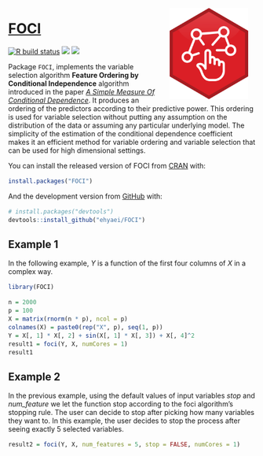 
<!-- README.md is generated from README.Rmd. Please edit that file -->

<a href={https://github.com/Ehyaei/FOCI}><img src="man/figures/FOCI.svg" alt="FOCI LOGO" align="right" width="160" style="padding: 0 15px; float: right;"/>

# FOCI

[![R build
status](https://github.com/Ehyaei/FOCI/workflows/R-CMD-check/badge.svg)](https://github.com/Ehyaei/FOCI/actions)
[![](https://img.shields.io/badge/devel%20version-0.1.3-green.svg)](https://github.com/Ehyaei/FOCI)
[![](https://img.shields.io/badge/lifecycle-stable-brightgreen.svg)](https://lifecycle.r-lib.org/articles/stages.html#stable)

Package `FOCI`, implements the variable selection algorithm **Feature
Ordering by Conditional Independence** algorithm introduced in the paper
[*A Simple Measure Of Conditional
Dependence*](https://arxiv.org/pdf/1910.12327.pdf). It produces an
ordering of the predictors according to their predictive power. This
ordering is used for variable selection without putting any assumption
on the distribution of the data or assuming any particular underlying
model. The simplicity of the estimation of the conditional dependence
coefficient makes it an efficient method for variable ordering and
variable selection that can be used for high dimensional settings.

You can install the released version of FOCI from
[CRAN](https://CRAN.R-project.org) with:

``` r
install.packages("FOCI")
```

And the development version from [GitHub](https://github.com/) with:

``` r
# install.packages("devtools")
devtools::install_github("ehyaei/FOCI")
```

## Example 1

In the following example, *Y* is a function of the first four columns of
*X* in a complex way.

``` r
library(FOCI)
```

``` r
n = 2000
p = 100
X = matrix(rnorm(n * p), ncol = p)
colnames(X) = paste0(rep("X", p), seq(1, p))
Y = X[, 1] * X[, 2] + sin(X[, 1] * X[, 3]) + X[, 4]^2
result1 = foci(Y, X, numCores = 1)
result1
```

## Example 2

In the previous example, using the default values of input variables
*stop* and *num_feature* we let the function stop according to the foci
algorithm’s stopping rule. The user can decide to stop after picking how
many variables they want to. In this example, the user decides to stop
the process after seeing exactly 5 selected variables.

``` r
result2 = foci(Y, X, num_features = 5, stop = FALSE, numCores = 1)
```
